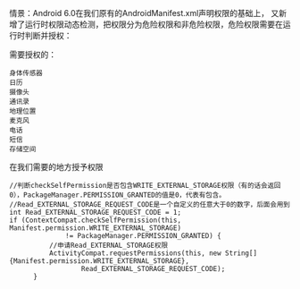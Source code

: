情景：Android 6.0在我们原有的AndroidManifest.xml声明权限的基础上，
又新增了运行时权限动态检测，把权限分为危险权限和非危险权限，危险权限需要在运行时判断并授权：

需要授权的：

```
身体传感器
日历
摄像头
通讯录
地理位置
麦克风
电话
短信
存储空间
```

在我们需要的地方授予权限

```
//判断checkSelfPermission是否包含WRITE_EXTERNAL_STORAGE权限（有的话会返回0），PackageManager.PERMISSION_GRANTED的值是0，代表有包含。
//Read_EXTERNAL_STORAGE_REQUEST_CODE是一个自定义的任意大于0的数字，后面会用到
int Read_EXTERNAL_STORAGE_REQUEST_CODE = 1;
if (ContextCompat.checkSelfPermission(this, Manifest.permission.WRITE_EXTERNAL_STORAGE)
              != PackageManager.PERMISSION_GRANTED) {
          //申请Read_EXTERNAL_STORAGE权限
          ActivityCompat.requestPermissions(this, new String[]{Manifest.permission.WRITE_EXTERNAL_STORAGE},
                  Read_EXTERNAL_STORAGE_REQUEST_CODE);
      }
```
